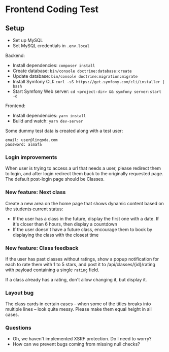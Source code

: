 # Frontend Coding Test

## Setup

* Set up MySQL
* Set MySQL credentials in `.env.local`

Backend:
* Install dependencies: `composer install`
* Create database: `bin/console doctrine:database:create`
* Update database: `bin/console doctrine:migration:migrate`
* Install Symfony CLI: `curl -sS https://get.symfony.com/cli/installer | bash`
* Start Symfony Web server: `cd <project-dir> && symfony server:start -d`

Frontend:
* Install dependencies: `yarn install`
* Build and watch: `yarn dev-server`

Some dummy test data is created along with a test user:
```
email: user@lingoda.com
password: almafa
```

### Login improvements

When user is trying to access a url that needs a user, please redirect them to login, and after login redirect them back to the originally requested page. The default post-login page should be Classes.


### New feature: Next class

Create a new area on the home page that shows dynamic content based on the students current status:
* If the user has a class in the future, display the first one with a date. If it's closer than 6 hours, then display a countdown
* If the user doesn't have a future class, encourage them to book by displaying the class with the closest time


### New feature: Class feedback

If the user has past classes without ratings, show a popup notification for each to rate them with 1 to 5 stars, 
and post it to /api/classes/{id}/rating with payload containing a single `rating` field.

If a class already has a rating, don't allow changing it, but display it. 


### Layout bug

The class cards in certain cases – when some of the titles breaks into multiple lines – look quite messy. 
Please make them equal height in all cases.


### Questions

* Oh, we haven't implemented XSRF protection. Do I need to worry?
* How can we prevent bugs coming from missing null checks?

